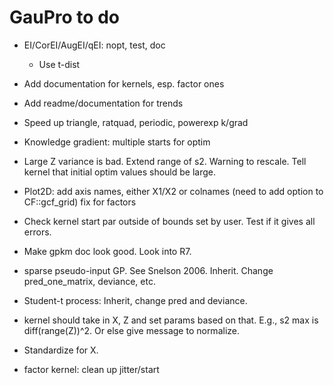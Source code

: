 # GauPro to do

* EI/CorEI/AugEI/qEI: nopt, test, doc
  * Use t-dist

* Add documentation for kernels, esp. factor ones

* Add readme/documentation for trends

* Speed up triangle, ratquad, periodic, powerexp k/grad

* Knowledge gradient: multiple starts for optim

* Large Z variance is bad. Extend range of s2. Warning to rescale. Tell kernel
that initial optim values should be large.

* Plot2D:
  add axis names, either X1/X2 or colnames (need to add option to CF::gcf_grid)
  fix for factors

* Check kernel start par outside of bounds set by user. Test if it gives all errors.

* Make gpkm doc look good. Look into R7.

* sparse pseudo-input GP. See Snelson 2006. Inherit. Change pred_one_matrix,
deviance, etc.

* Student-t process: Inherit, change pred and deviance.

* kernel should take in X, Z and set params based on that. E.g., s2 max is
diff(range(Z))^2. Or else give message to normalize.

* Standardize for X.

* factor kernel: clean up jitter/start
